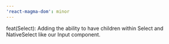 ```yaml
---
'react-magma-dom': minor
---
```


feat(Select): Adding the ability to have children within Select and NativeSelect like our Input component.

